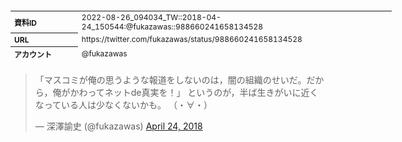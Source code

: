 <table style="font-size: 9pt; width: 610px; margin-bottom: 20px; height: 80px;">
<tbody>
    <tr>
        <th align=left>資料ID</th>
        <td align=left>2022-08-26_094034_TW::2018-04-24_150544:@fukazawas::988660241658134528</td>
    </tr>
    <tr>
        <th align=left>URL</th>
        <td align=left>https://twitter.com/fukazawas/status/988660241658134528</td>
    </tr>
    <tr>
        <th align=left>アカウント</th>
        <td align=left>@fukazawas</td>
    </tr>
    <tr>
        <th align=left>ユーザ名</th>
        <td align=left>深澤諭史</td>
    </tr>
    <tr>
        <th align=left>ツイートの記録日時</th>
        <td align=left>2022-08-26_094034_</td>
    </tr>
</tbody>
</table>
<blockquote class="twitter-tweet" data-width="450"  data-lang="ja"><p lang="ja" dir="ltr">「マスコミが俺の思うような報道をしないのは，闇の組織のせいだ。だから，俺がかわってネットde真実を！」&#13;というのが，半ば生きがいに近くなっている人は少なくないかも。&#13;（・∀・）</p>&mdash; 深澤諭史 (@fukazawas) <a href="https://twitter.com/fukazawas/status/988660241658134528?ref_src=twsrc%5Etfw">April 24, 2018</a></blockquote>
<script async src="https://platform.twitter.com/widgets.js" charset="utf-8"></script>



